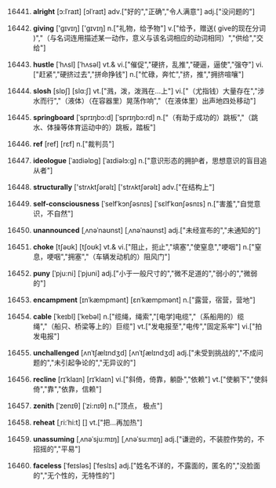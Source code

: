 16441. **alright**
[ɔ:lˈraɪt]  [ɔlˈraɪt]
adv.["好的","正确","令人满意"]  adj.["没问题的"]  

16442. **giving**
['gɪvɪŋ]  ['gɪvɪŋ]
n.["礼物，给予物"]  v.["给予，赠送( give的现在分词 )","（与名词连用描述某一动作，意义与该名词相应的动词相同）","供给","交给"]  

16443. **hustle**
[ˈhʌsl]  [ˈhʌsəl]
vt.& vi.["催促","硬挤，乱推","硬逼，逼使","强夺"]  vi.["赶紧","硬挤过去","拼命挣钱"]  n.["忙碌，奔忙","挤，推","拥挤喧嚷"]  

16444. **slosh**
[slɒʃ]  [slɑ:ʃ]
vt.["溅，泼，泼溅在…上"]  vi.["（尤指钱）大量存在","涉水而行","（液体）（在容器里）晃荡作响","（在液体里）出声地四处移动"]  

16445. **springboard**
[ˈsprɪŋbɔ:d]  [ˈsprɪŋbɔ:rd]
n.["（有助于成功的）跳板","（跳水、体操等体育运动中的）跳板，踏板"]  

16446. **ref**
[ref]  [rɛf]
n.["裁判员"]  

16447. **ideologue**
[ˈaɪdiəlɒg]  [ˈaɪdiəlɔ:g]
n.["意识形态的拥护者，思想意识的盲目追从者"]  

16448. **structurally**
['strʌktʃərəlɪ]  ['strʌktʃərəlɪ]
adv.["在结构上"]  

16449. **self-consciousness**
[ˈselfˈkɔnʃəsnɪs]  [ˈsɛlfˈkɑnʃəsnɪs]
n.["害羞","自觉意识，不自然"]  

16450. **unannounced**
[ˌʌnəˈnaʊnst]  [ˌʌnəˈnaʊnst]
adj.["未经宣布的","未通知的"]  

16451. **choke**
[tʃəʊk]  [tʃoʊk]
vt.& vi.["阻止，扼止","填塞","使窒息","哽咽"]  n.["窒息，哽咽","拥塞","（车辆发动机的）阻风门"]  

16452. **puny**
[ˈpju:ni]  [ˈpjuni]
adj.["小于一般尺寸的","微不足道的","弱小的","微弱的"]  

16453. **encampment**
[ɪnˈkæmpmənt]  [ɛnˈkæmpmənt]
n.["露营，宿营，营地"]  

16454. **cable**
[ˈkeɪbl]  [ˈkebəl]
n.["缆绳，绳索","[电学]电缆","（系船用的）缆绳","（船只、桥梁等上的）巨缆"]  vt.["发电报至","电传","固定系牢"]  vi.["拍发电报"]  

16455. **unchallenged**
[ʌnˈtʃælɪndʒd]  [ʌnˈtʃælɪndʒd]
adj.["未受到挑战的","不成问题的","未引起争论的","无异议的"]  

16456. **recline**
[rɪˈklaɪn]  [rɪˈklaɪn]
vi.["斜倚，倚靠，躺卧","依赖"]  vt.["使躺下","使斜倚","靠","依靠，信赖"]  

16457. **zenith**
[ˈzenɪθ]  [ˈzi:nɪθ]
n.["顶点， 极点"]  

16458. **reheat**
[ˌri:ˈhi:t]  []
vt.["把…再加热"]  

16459. **unassuming**
[ˌʌnəˈsju:mɪŋ]  [ˌʌnəˈsu:mɪŋ]
adj.["谦逊的，不装腔作势的，不招摇的","平易"]  

16460. **faceless**
[ˈfeɪsləs]  [ˈfeslɪs]
adj.["姓名不详的，不露面的，匿名的","没脸面的","无个性的，无特性的"]  

